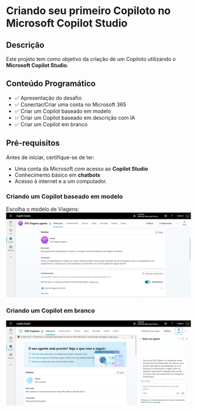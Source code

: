 # Criando seu primeiro Copiloto no Microsoft Copilot Studio

## Descrição
Este projeto tem como objetivo da criação de um Copiloto utilizando o **Microsoft Copilot Studio**.

## Conteúdo Programático
- ✅ Apresentação do desafio
- ✅ Conectar/Criar uma conta no Microsoft 365
- ✅ Criar um Copilot baseado em modelo
- ✅ Criar um Copilot baseado em descrição com IA
- ✅ Criar um Copilot em branco

## Pré-requisitos
Antes de iniciar, certifique-se de ter:
- Uma conta da Microsoft com acesso ao **Copilot Studio**
- Conhecimento básico em **chatbots**
- Acesso à internet e a um computador.

### Criando um Copilot baseado em modelo
Escolha o modelo de Viagens:
![Imagem do modelo de Viagens](captura-de-tela-2.png)

### Criando um Copilot em branco
![Imagem da criação de um Copilot em branco](captura-de-tela-1.png)


